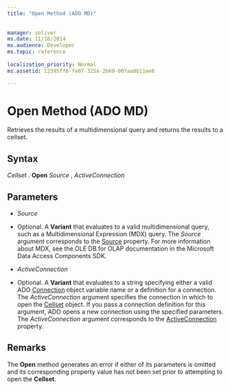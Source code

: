 ```yaml
---
title: "Open Method (ADO MD)"
 
 
manager: soliver
ms.date: 11/16/2014
ms.audience: Developer
ms.topic: reference
  
localization_priority: Normal
ms.assetid: 12395ff6-fe07-325a-2b69-007aa0b11ee6

---
```


# Open Method (ADO MD)

Retrieves the results of a multidimensional query and returns the results to a cellset.
  
## Syntax

 *Cellset*  . **Open** *Source*  ,  *ActiveConnection* 
  
## Parameters

-  *Source* 
    
- Optional. A **Variant** that evaluates to a valid multidimensional query, such as a Multidimensional Expression (MDX) query. The  *Source*  argument corresponds to the [Source](source-property-ado-md.md) property. For more information about MDX, see the OLE DB for OLAP documentation in the Microsoft Data Access Components SDK. 
    
-  *ActiveConnection* 
    
- Optional. A **Variant** that evaluates to a string specifying either a valid ADO [Connection](connection-object-ado.md) object variable name or a definition for a connection. The  *ActiveConnection*  argument specifies the connection in which to open the [Cellset](cellset-object-ado-md.md) object. If you pass a connection definition for this argument, ADO opens a new connection using the specified parameters. The  *ActiveConnection*  argument corresponds to the [ActiveConnection](activeconnection-property-ado-md.md) property. 
    
## Remarks

The **Open** method generates an error if either of its parameters is omitted and its corresponding property value has not been set prior to attempting to open the **Cellset**. 
  

